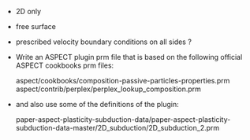 - 2D only
- free surface
- prescribed velocity boundary conditions on all sides ?
- Write an ASPECT plugin prm file that is based on the following official ASPECT cookbooks prm files: 

   aspect/cookbooks/composition-passive-particles-properties.prm
   aspect/contrib/perplex/perplex_lookup_composition.prm
 
  
- and also use some of the definitions of the plugin:

  paper-aspect-plasticity-subduction-data/paper-aspect-plasticity-subduction-data-master/2D_subduction/2D_subduction_2.prm
